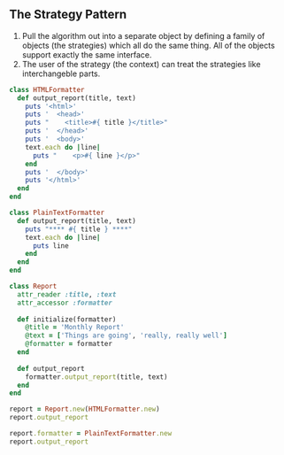 The Strategy Pattern
--------------------

1. Pull the algorithm out into a separate object by defining a family of objects (the strategies) which all do the same thing. All of the objects support exactly the same interface.
2. The user of the strategy (the context) can treat the strategies like interchangeble parts.

```ruby
class HTMLFormatter
  def output_report(title, text)
    puts '<html>'
    puts '  <head>'
    puts "    <title>#{ title }</title>"
    puts '  </head>'
    puts '  <body>'
    text.each do |line|
      puts "    <p>#{ line }</p>"
    end
    puts '  </body>'
    puts '</html>'
  end
end

class PlainTextFormatter
  def output_report(title, text)
    puts "**** #{ title } ****"
    text.each do |line|
      puts line
    end
  end
end

class Report
  attr_reader :title, :text
  attr_accessor :formatter
  
  def initialize(formatter)
    @title = 'Monthly Report'
    @text = ['Things are going', 'really, really well']
    @formatter = formatter
  end
  
  def output_report
    formatter.output_report(title, text)
  end
end

report = Report.new(HTMLFormatter.new)
report.output_report

report.formatter = PlainTextFormatter.new
report.output_report
```
